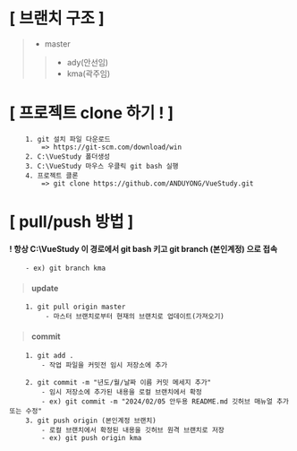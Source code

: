 # [ 브랜치 구조 ]
> - master
>> - ady(안선임)
>> - kma(곽주임)

# [ 프로젝트 clone 하기 ! ]
```
	1. git 설치 파일 다운로드
		=> https://git-scm.com/download/win
	2. C:\VueStudy 폴더생성
	3. C:\VueStudy 마우스 우클릭 git bash 실행
	4. 프로젝트 클론
		=> git clone https://github.com/ANDUYONG/VueStudy.git
```

# [ pull/push 방법 ]
#### ! 항상 C:\VueStudy 이 경로에서 git bash 키고 git branch (본인계정) 으로 접속
```
	- ex) git branch kma
```


> #### update
```
	1. git pull origin master
		 - 마스터 브랜치로부터 현재의 브랜치로 업데이트(가져오기)
```

> #### commit
```
	1. git add .
		- 작업 파일을 커밋전 임시 저장소에 추가

	2. git commit -m "년도/월/날짜 이름 커밋 메세지 추가"
		- 임시 저장소에 추가된 내용을 로컬 브랜치에서 확정
		- ex) git commit -m "2024/02/05 안두용 README.md 깃허브 매뉴얼 추가 또는 수정"
	3. git push origin (본인계정 브랜치)
		- 로컬 브랜치에서 확정된 내용을 깃허브 원격 브랜치로 저장
		- ex) git push origin kma
```
